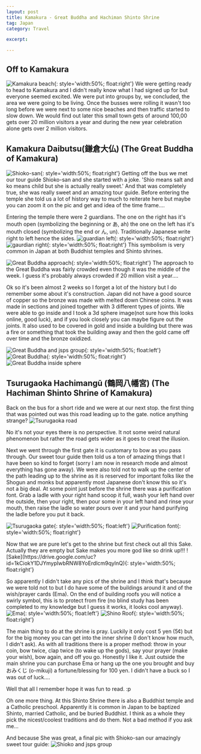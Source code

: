 ```yaml
---
layout: post
title: Kamakura - Great Buddha and Hachiman Shinto Shrine
tag: Japan
category: Travel

excerpt: 

---
```


## Off to Kamakura

![Kamakura beach](https://drive.google.com/uc?id=1lPDnYtc4RDfv33ial3p9-rFgePw06tF5yg){: style='width:50%; float:right'}
We were getting ready to head to Kamakura and I didn't really know what I had signed up for but everyone seemed excited. We were put into groups by, we concluded, the area we were going to be living. Once the busses were rolling it wasn't too long before we were next to some nice beaches and then traffic started to slow down. We would find out later this small town gets of around 100,00 gets over 20 million visitors a year and during the new year celebration alone gets over 2 million visitors.

## Kamakura Daibutsu(鎌倉大仏) (The Great Buddha of Kamakura)

![Shioko-san](https://drive.google.com/uc?id=1ZDH6lj8CmUaI_4G9CPHs_OfBGQbFRBPvvQ){: style='width:50%; float:right'}
Getting off the bus we met our tour guide Shioko-san and she started with a joke. 'Shio means salt and ko means child but she is actually really sweet.'  And that was completely true, she was really sweet and an amazing tour guide. Before entering the temple she told us a lot of history way to much to reiterate here but maybe you can zoom it on the pic and get and idea of the time frame....

Entering the temple there were 2 guardians. The one on the right has it's mouth open (symbolizing the beginning or あ, ah) the one on the left has it's mouth closed (symbolizing the end or ん, un). Traditionally Japanese write right to left hence the sides.
![guardian left](https://drive.google.com/uc?id=1XZ_JiqkK9c1cRsh6wFN_ew96NP-4EmeoWg){: style='width:50%; float:right'}
![gaurdian right](https://drive.google.com/uc?id=1IkeycSoQFL5U7w-59cSHIGg202i4m165LQ){: style='width:50%; float:right'}
This symbolism is very common in Japan at both Buddhist temples and Shinto shrines.

![Great Buddha approach](https://drive.google.com/uc?id=1BCJrrNCFZfMBbzawZ1r5q-Aver8gjel3mg){: style='width:50%; float:right'}
The approach to the Great Buddha was fairly crowded even though it was the middle of the week. I guess it's probably always crowded if 20 million visit a year....

Ok so it's been almost 2 weeks so I forget a lot of the history but I do remember some about it's construction. Japan did not have a good source of copper so the bronze was made with melted down Chinese coins. It was made in sections and joined together with 3 different types of joints. We were able to go inside and I took a 3d sphere image(not sure how this looks online, good luck), and if you look closely you can maybe figure out the joints. It also used to be covered in gold and inside a building but there was a fire or something that took the building away and then the gold came off over time and the bronze oxidized.

![Great Buddha and jsps group](https://drive.google.com/uc?id=1rDxKFpx4ZpdNqQLdKzw5ovBIzc-ISggQmA){: style='width:50%; float:left'}
![Great Buddha](https://drive.google.com/uc?id=1NjlRco3LhEbILLkESPI0GzPThIMAJe2ElQ){: style='width:50%; float:right'}
![Great Buddha inside sphere](https://drive.google.com/uc?id=1Gx8OQjl5vA9WdnsdHvzwOJ7osvg3mNssdg)
<div style="clear: both;"></div>

## Tsurugaoka Hachimangū (鶴岡八幡宮) (The Hachiman Shinto Shrine of Kamakura)

Back on the bus for a short ride and we were at our next stop. the first thing that was pointed out was this road leading up to the gate. notice anything strange?
![Tsurugaoka road](https://drive.google.com/uc?id=1ETIArWn_Mg96KKEIYb4P4o5ElMSwW8SETg)

No it's not your eyes there is no perspective. It not some weird natural phenomenon but rather the road gets wider as it goes to creat the illusion.

Next we went through the first gate it is customary to bow  as you pass through. Our sweet tour guide then told us a ton of amazing things that I have been so kind to forget (sorry I am now in research mode and almost everything has gone away).
We were also told not to walk up the center of the path leading up to the shrine as it is reserved for important folks like the Shogun and monks but apparently most Japanese don't know this so it's not a big deal. At some point just before the shrine there was a purification font. Grab a ladle with your right hand scoop it full, wash your left hand over the outside, then your right, then pour some in your left hand and rinse your mouth, then raise the ladle so water pours over​ it and your hand purifying the ladle before you put it back.

![Tsurugaoka gate](https://drive.google.com/uc?id=1tBKKVCVLCWh45CarL3mY39QLaQ13FRMIxA){: style='width:50%; float:left'}
![Purification font](https://drive.google.com/uc?id=1X1CY9d4Aw7RK2aFrzAlS0Wht-Rl2SODlRQ){: style='width:50%; float:right'}
<div style="clear: both;"></div>
Now that we are pure let's get to the shrine but first check out all this Sake. Actually they are empty but Sake makes you more god like so drink up!!!
![Sake](https://drive.google.com/uc?id=1kCiokY1DJYmypIwbRNW8YoErdlcm9qylnQ){: style='width:50%; float:right'}
<div style="clear: both;"></div>

So apparently I didn't take any pics of the shrine and I think that's because we were told not to but I do have some of the buildings around it and of the wish/prayer cards (Ema). On the end of building  roofs you will notice a swirly symbol, this is to protect from fire (no blind study has been completed to my knowledge but I guess it works, it looks cool anyway). 
![Ema](https://drive.google.com/uc?id=1As1m1WCwPIgwuP_vrOtG7yoVwoey6n5E1g){: style='width:50%; float:left'}
![Shino Roof](https://drive.google.com/uc?id=1Etin6KAKaYv0KWfAAWlfIlowqN_UTkD9AA){: style='width:50%; float:right'}
<div style="clear: both;"></div>
The main thing to do at the shrine is pray. Luckily it only cost 5 yen (5¢) but for the big money you can get into the inner shrine (I don't know how much, I didn't ask). As with all traditions there is a proper method: throw in your coin, bow twice, clap twice (to wake up the gods), say your prayer (make your wish), bow again, and off you go. Honestly I like it. Just outside the main shrine you can purchase Ema or hang up the one you brought and buy おみくじ (o-mikuji) a fortune/blessing for 100 yen. I didn't have a buck so I was out of luck....

Well that all I remember hope it was fun to read. :p

Oh one more thing. At this Shinto Shrine there is also a Buddhist temple and a Catholic preschool. Apparently it is common in Japan to be baptized Shinto, married Catholic, and be buried Buddhist. I think as a whole they pick the nicest​/coolest traditions and do them. Not a bad method if you ask me...

And because She was great, a final pic with Shioko-san our amazingly sweet tour guide:
![Shioko and jsps group](https://drive.google.com/uc?id=1A9_uk7-7J_-dMad7AxVaBAs9Hh1h23kzEA)
